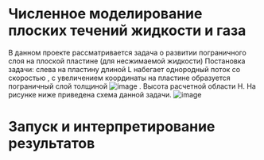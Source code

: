# Численное моделирование плоских течений жидкости и газа
В данном проекте рассматривается задача о развитии пограничного слоя на плоской пластине (для несжимаемой жидкости) 
Постановка задачи: слева на пластину длиной L набегает однородный поток со скоростью  , с увеличением координаты на пластине образуется пограничный слой толщиной ![image](https://user-images.githubusercontent.com/122181990/211174960-124264bb-4037-44fe-bdf8-d65eba730132.png)
 . Высота расчетной области H. На рисунке ниже приведена схема данной задачи.
![image](https://user-images.githubusercontent.com/122181990/211174945-80242c4a-1041-41e4-87cd-ba896b6477ab.png)

# Запуск и интерпретирование результатов
